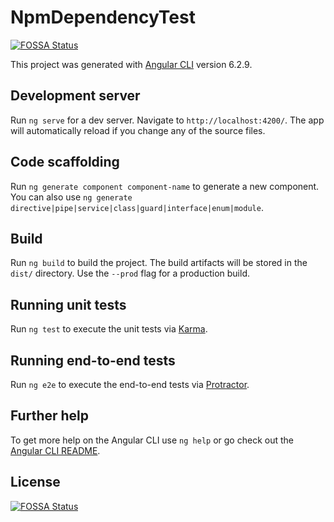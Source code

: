 # NpmDependencyTest
[![FOSSA Status](https://app.fossa.com/api/projects/git%2Bgithub.com%2Fnicdun%2Fnpm-test.svg?type=shield)](https://app.fossa.com/projects/git%2Bgithub.com%2Fnicdun%2Fnpm-test?ref=badge_shield)


This project was generated with [Angular CLI](https://github.com/angular/angular-cli) version 6.2.9.

## Development server

Run `ng serve` for a dev server. Navigate to `http://localhost:4200/`. The app will automatically reload if you change any of the source files.

## Code scaffolding

Run `ng generate component component-name` to generate a new component. You can also use `ng generate directive|pipe|service|class|guard|interface|enum|module`.

## Build

Run `ng build` to build the project. The build artifacts will be stored in the `dist/` directory. Use the `--prod` flag for a production build.

## Running unit tests

Run `ng test` to execute the unit tests via [Karma](https://karma-runner.github.io).

## Running end-to-end tests

Run `ng e2e` to execute the end-to-end tests via [Protractor](http://www.protractortest.org/).

## Further help

To get more help on the Angular CLI use `ng help` or go check out the [Angular CLI README](https://github.com/angular/angular-cli/blob/master/README.md).


## License
[![FOSSA Status](https://app.fossa.com/api/projects/git%2Bgithub.com%2Fnicdun%2Fnpm-test.svg?type=large)](https://app.fossa.com/projects/git%2Bgithub.com%2Fnicdun%2Fnpm-test?ref=badge_large)
